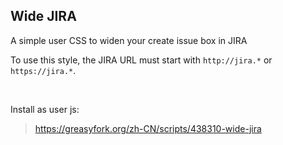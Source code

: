 ## Wide JIRA ##

A simple user CSS to widen your create issue box in JIRA

To use this style, the JIRA URL must start with `http://jira.*` or `https://jira.*`.

&nbsp;

Install as user js:
> <https://greasyfork.org/zh-CN/scripts/438310-wide-jira>
